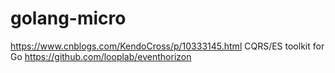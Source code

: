 # golang-micro
https://www.cnblogs.com/KendoCross/p/10333145.html
CQRS/ES toolkit for Go
https://github.com/looplab/eventhorizon